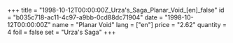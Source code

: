 +++
title = "1998-10-12T00:00:00Z_Urza's_Saga_Planar_Void_[en]_false"
id = "b035c718-ac11-4c97-a9bb-0cd88dc71904"
date = "1998-10-12T00:00:00Z"
name = "Planar Void"
lang = ["en"]
price = "2.62"
quantity = 4
foil = false
set = "Urza's Saga"
+++
